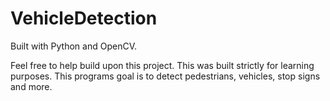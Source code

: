 # VehicleDetection
Built with Python and OpenCV.

Feel free to help build upon this project. This was built strictly for learning purposes. This programs goal is to detect pedestrians, vehicles, stop signs and more.
